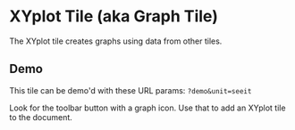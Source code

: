 # XYplot Tile (aka Graph Tile)

The XYplot tile creates graphs using data from other tiles.

## Demo

This tile can be demo'd with these URL params: `?demo&unit=seeit`

Look for the toolbar button with a graph icon. Use that to add an XYplot tile to the document.

